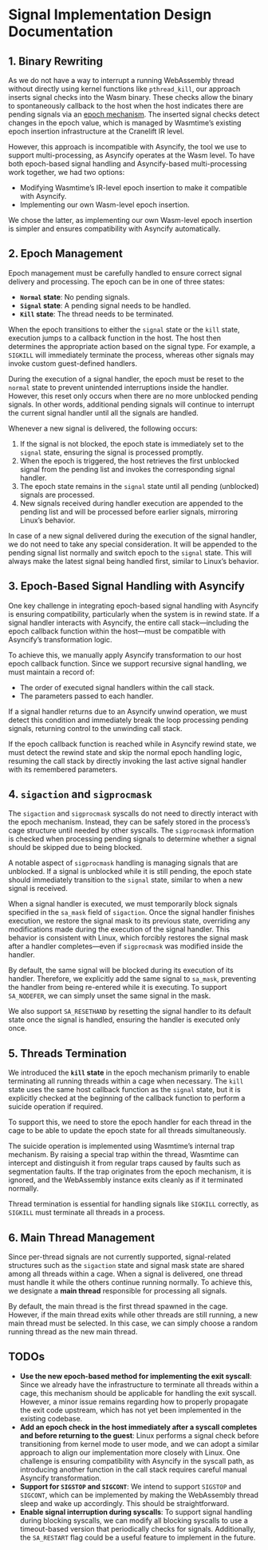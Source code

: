 # Signal Implementation Design Documentation

## 1. Binary Rewriting

As we do not have a way to interrupt a running WebAssembly thread without directly using kernel functions like `pthread_kill`, our approach inserts signal checks into the Wasm binary. These checks allow the binary to spontaneously callback to the host when the host indicates there are pending signals via an [epoch mechanism](https://docs.wasmtime.dev/examples-interrupting-wasm.html). The inserted signal checks detect changes in the epoch value, which is managed by Wasmtime’s existing epoch insertion infrastructure at the Cranelift IR level.

However, this approach is incompatible with Asyncify, the tool we use to support multi-processing, as Asyncify operates at the Wasm level. To have both epoch-based signal handling and Asyncify-based multi-processing work together, we had two options:

* Modifying Wasmtime’s IR-level epoch insertion to make it compatible with Asyncify.
* Implementing our own Wasm-level epoch insertion.

We chose the latter, as implementing our own Wasm-level epoch insertion is simpler and ensures compatibility with Asyncify automatically.

## 2. Epoch Management

Epoch management must be carefully handled to ensure correct signal delivery and processing. The epoch can be in one of three states:

* **`Normal` state**: No pending signals.
* **`Signal` state**: A pending signal needs to be handled.
* **`Kill` state**: The thread needs to be terminated.

When the epoch transitions to either the `signal` state or the `kill` state, execution jumps to a callback function in the host. The host then determines the appropriate action based on the signal type. For example, a `SIGKILL` will immediately terminate the process, whereas other signals may invoke custom guest-defined handlers.

During the execution of a signal handler, the epoch must be reset to the `normal` state to prevent unintended interruptions inside the handler. However, this reset only occurs when there are no more unblocked pending signals. In other words, additional pending signals will continue to interrupt the current signal handler until all the signals are handled.

Whenever a new signal is delivered, the following occurs:

1. If the signal is not blocked, the epoch state is immediately set to the `signal` state, ensuring the signal is processed promptly.
2. When the epoch is triggered, the host retrieves the first unblocked signal from the pending list and invokes the corresponding signal handler.
3. The epoch state remains in the `signal` state until all pending (unblocked) signals are processed.
4. New signals received during handler execution are appended to the pending list and will be processed before earlier signals, mirroring Linux’s behavior.

In case of a new signal delivered during the execution of the signal handler, we do not need to take any special consideration. It will be appended to the pending signal list normally and switch epoch to the `signal` state. This will always make the latest signal being handled first, similar to Linux’s behavior.

## 3. Epoch-Based Signal Handling with Asyncify

One key challenge in integrating epoch-based signal handling with Asyncify is ensuring compatibility, particularly when the system is in rewind state. If a signal handler interacts with Asyncify, the entire call stack—including the epoch callback function within the host—must be compatible with Asyncify’s transformation logic.

To achieve this, we manually apply Asyncify transformation to our host epoch callback function. Since we support recursive signal handling, we must maintain a record of:

* The order of executed signal handlers within the call stack.
* The parameters passed to each handler.

If a signal handler returns due to an Asyncify unwind operation, we must detect this condition and immediately break the loop processing pending signals, returning control to the unwinding call stack.

If the epoch callback function is reached while in Asyncify rewind state, we must detect the rewind state and skip the normal epoch handling logic, resuming the call stack by directly invoking the last active signal handler with its remembered parameters.

## 4. `sigaction` and `sigprocmask`

The `sigaction` and `sigprocmask` syscalls do not need to directly interact with the epoch mechanism. Instead, they can be safely stored in the process’s cage structure until needed by other syscalls. The `sigprocmask` information is checked when processing pending signals to determine whether a signal should be skipped due to being blocked.

A notable aspect of `sigprocmask` handling is managing signals that are unblocked. If a signal is unblocked while it is still pending, the epoch state should immediately transition to the `signal` state, similar to when a new signal is received.

When a signal handler is executed, we must temporarily block signals specified in the `sa_mask` field of `sigaction`. Once the signal handler finishes execution, we restore the signal mask to its previous state, overriding any modifications made during the execution of the signal handler. This behavior is consistent with Linux, which forcibly restores the signal mask after a handler completes—even if `sigprocmask` was modified inside the handler.

By default, the same signal will be blocked during its execution of its handler. Therefore, we explicitly add the same signal to `sa_mask`, preventing the handler from being re-entered while it is executing. To support `SA_NODEFER`, we can simply unset the same signal in the mask.

We also support `SA_RESETHAND` by resetting the signal handler to its default state once the signal is handled, ensuring the handler is executed only once.

## 5. Threads Termination

We introduced the **`kill` state** in the epoch mechanism primarily to enable terminating all running threads within a cage when necessary. The `kill` state uses the same host callback function as the `signal` state, but it is explicitly checked at the beginning of the callback function to perform a suicide operation if required.

To support this, we need to store the epoch handler for each thread in the cage to be able to update the epoch state for all threads simultaneously.

The suicide operation is implemented using Wasmtime’s internal trap mechanism. By raising a special trap within the thread, Wasmtime can intercept and distinguish it from regular traps caused by faults such as segmentation faults. If the trap originates from the epoch mechanism, it is ignored, and the WebAssembly instance exits cleanly as if it terminated normally.

Thread termination is essential for handling signals like `SIGKILL` correctly, as `SIGKILL` must terminate all threads in a process.

## 6. Main Thread Management

Since per-thread signals are not currently supported, signal-related structures such as the `sigaction` state and signal mask state are shared among all threads within a cage. When a signal is delivered, one thread must handle it while the others continue running normally. To achieve this, we designate a **main thread** responsible for processing all signals.

By default, the main thread is the first thread spawned in the cage. However, if the main thread exits while other threads are still running, a new main thread must be selected. In this case, we can simply choose a random running thread as the new main thread.

## TODOs

* **Use the new epoch-based method for implementing the exit syscall**: Since we already have the infrastructure to terminate all threads within a cage, this mechanism should be applicable for handling the exit syscall. However, a minor issue remains regarding how to properly propagate the exit code upstream, which has not yet been implemented in the existing codebase.
* **Add an epoch check in the host immediately after a syscall completes and before returning to the guest**: Linux performs a signal check before transitioning from kernel mode to user mode, and we can adopt a similar approach to align our implementation more closely with Linux. One challenge is ensuring compatibility with Asyncify in the syscall path, as introducing another function in the call stack requires careful manual Asyncify transformation.
* **Support for `SIGSTOP` and `SIGCONT`**: We intend to support `SIGSTOP` and `SIGCONT`, which can be implemented by making the WebAssembly thread sleep and wake up accordingly. This should be straightforward.
* **Enable signal interruption during syscalls**: To support signal handling during blocking syscalls, we can modify all blocking syscalls to use a timeout-based version that periodically checks for signals. Additionally, the `SA_RESTART` flag could be a useful feature to implement in the future.
